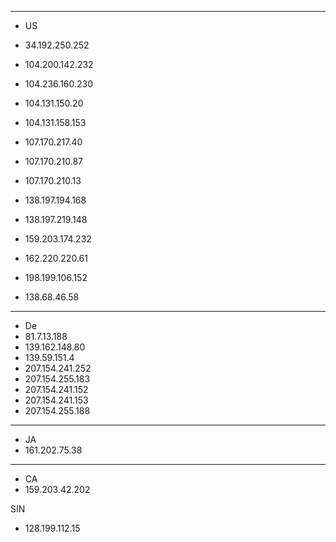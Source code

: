 ----------------------
* US
* 34.192.250.252
* 104.200.142.232
* 104.236.160.230
* 104.131.150.20
* 104.131.158.153
* 107.170.217.40
* 107.170.210.87
* 107.170.210.13
* 138.197.194.168
* 138.197.219.148
* 159.203.174.232
* 162.220.220.61
* 198.199.106.152

* 138.68.46.58

----------------------
* De
* 81.7.13.188
* 139.162.148.80
* 139.59.151.4
* 207.154.241.252
* 207.154.255.183
* 207.154.241.152
* 207.154.241.153
* 207.154.255.188
----------------------
* JA
* 161.202.75.38
----------------------
* CA
* 159.203.42.202

SIN
* 128.199.112.15
